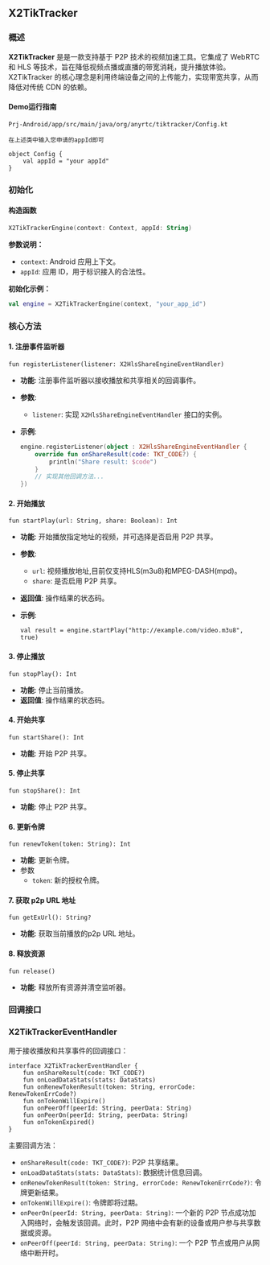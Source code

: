 ## X2TikTracker

### 概述

**X2TikTracker** 是是一款支持基于 P2P 技术的视频加速工具。它集成了 WebRTC 和 HLS 等技术，旨在降低视频点播或直播的带宽消耗，提升播放体验。X2TikTracker 的核心理念是利用终端设备之间的上传能力，实现带宽共享，从而降低对传统 CDN 的依赖。



#### Demo运行指南

```
Prj-Android/app/src/main/java/org/anyrtc/tiktracker/Config.kt

在上述类中输入您申请的appId即可

object Config {
    val appId = "your appId"
}
```

### 初始化

#### 构造函数

```kotlin
X2TikTrackerEngine(context: Context, appId: String)
```

**参数说明：**

- `context`: Android 应用上下文。
- `appId`: 应用 ID，用于标识接入的合法性。

**初始化示例：**

```kotlin
val engine = X2TikTrackerEngine(context, "your_app_id")
```



### 核心方法

#### 1. **注册事件监听器**

```
fun registerListener(listener: X2HlsShareEngineEventHandler)
```

- **功能**: 注册事件监听器以接收播放和共享相关的回调事件。

- **参数**:

  - `listener`: 实现 `X2HlsShareEngineEventHandler` 接口的实例。

- **示例**:

  ```kotlin
  engine.registerListener(object : X2HlsShareEngineEventHandler {
      override fun onShareResult(code: TKT_CODE?) {
          println("Share result: $code")
      }
      // 实现其他回调方法...
  })
  ```



#### 2. **开始播放**

```
fun startPlay(url: String, share: Boolean): Int
```

- **功能**: 开始播放指定地址的视频，并可选择是否启用 P2P 共享。

- **参数**:

  - `url`: 视频播放地址,目前仅支持HLS(m3u8)和MPEG-DASH(mpd)。
  - `share`: 是否启用 P2P 共享。

- **返回值**: 操作结果的状态码。

- **示例**:

  ```
  val result = engine.startPlay("http://example.com/video.m3u8", true)
  ```

#### 3. **停止播放**

```
fun stopPlay(): Int
```

- **功能**: 停止当前播放。
- **返回值**: 操作结果的状态码。

#### 4. **开始共享**

```
fun startShare(): Int
```

- **功能**: 开始 P2P 共享。

#### 5. **停止共享**

```
fun stopShare(): Int
```

- **功能**: 停止 P2P 共享。

#### 6. **更新令牌**

```
fun renewToken(token: String): Int
```

- **功能**: 更新令牌。
- 参数
  - `token`: 新的授权令牌。

#### 7. **获取 p2p URL 地址**

```
fun getExUrl(): String?
```

- **功能**: 获取当前播放的p2p URL 地址。

#### 8. **释放资源**

```
fun release()
```

- **功能**: 释放所有资源并清空监听器。

### 回调接口

### **X2TikTrackerEventHandler**

用于接收播放和共享事件的回调接口：

```
interface X2TikTrackerEventHandler {
    fun onShareResult(code: TKT_CODE?)
    fun onLoadDataStats(stats: DataStats)
    fun onRenewTokenResult(token: String, errorCode: RenewTokenErrCode?)
    fun onTokenWillExpire()
    fun onPeerOff(peerId: String, peerData: String)
    fun onPeerOn(peerId: String, peerData: String)
    fun onTokenExpired()
}
```

主要回调方法：

- `onShareResult(code: TKT_CODE?)`: P2P 共享结果。
- `onLoadDataStats(stats: DataStats)`: 数据统计信息回调。
- `onRenewTokenResult(token: String, errorCode: RenewTokenErrCode?)`: 令牌更新结果。
- `onTokenWillExpire()`: 令牌即将过期。
- `onPeerOn(peerId: String, peerData: String)`: 一个新的 P2P 节点成功加入网络时，会触发该回调。此时，P2P 网络中会有新的设备或用户参与共享数据或资源。
- `onPeerOff(peerId: String, peerData: String)`: 一个 P2P 节点或用户从网络中断开时。

